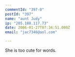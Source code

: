 ```yaml
---
commentId: "397-0"
postId: "397"
name: "aunt Judy"
ip: "205.188.117.73"
date: 2006-01-27T07:34:51.000Z
email: "jac7346@aol.com"

---
```

<p>She is too cute for words.</p>